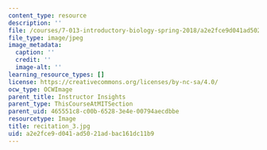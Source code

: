 ```yaml
---
content_type: resource
description: ''
file: /courses/7-013-introductory-biology-spring-2018/a2e2fce9d041ad5021adbac161dc11b9_recitation_3.jpg
file_type: image/jpeg
image_metadata:
  caption: ''
  credit: ''
  image-alt: ''
learning_resource_types: []
license: https://creativecommons.org/licenses/by-nc-sa/4.0/
ocw_type: OCWImage
parent_title: Instructor Insights
parent_type: ThisCourseAtMITSection
parent_uid: 465551c8-c00b-6528-3e4e-00794aecdbbe
resourcetype: Image
title: recitation_3.jpg
uid: a2e2fce9-d041-ad50-21ad-bac161dc11b9
---
```

